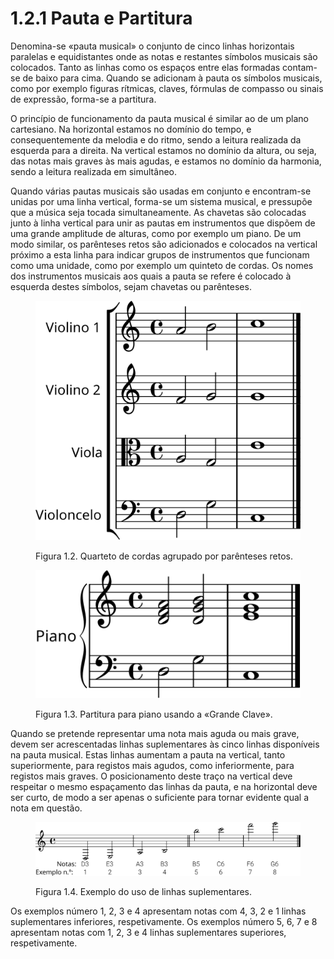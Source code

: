 # 1.2.1 Pauta e Partitura

Denomina-se «pauta musical» o conjunto de cinco linhas horizontais paralelas e equidistantes onde as notas e restantes símbolos musicais são colocados. Tanto as linhas como os espaços entre elas formadas contam-se de baixo para cima. Quando se adicionam à pauta os símbolos musicais, como por exemplo figuras rítmicas, claves, fórmulas de compasso ou sinais de expressão, forma-se a partitura.

O princípio de funcionamento da pauta musical é similar ao de um plano cartesiano. Na horizontal estamos no domínio do tempo, e consequentemente da melodia e do ritmo, sendo a leitura realizada da esquerda para a direita. Na vertical estamos no domínio da altura, ou seja, das notas mais graves às mais agudas, e estamos no domínio da harmonia, sendo a leitura realizada em simultâneo.

Quando várias pautas musicais são usadas em conjunto e encontram-se unidas por uma linha vertical, forma-se um sistema musical, e pressupõe que a música seja tocada simultaneamente. As chavetas são colocadas junto à linha vertical para unir as pautas em instrumentos que dispõem de uma grande amplitude de alturas, como por exemplo um piano. De um modo similar, os parênteses retos são adicionados e colocados na vertical próximo a esta linha para indicar grupos de instrumentos que funcionam como uma unidade, como por exemplo um quinteto de cordas. Os nomes dos instrumentos musicais aos quais a pauta se refere é colocado à esquerda destes símbolos, sejam chavetas ou parênteses.

<figure><img src="../../.gitbook/assets/string_quartet.svg" alt=""><figcaption><p>Figura 1.2. Quarteto de cordas agrupado por parênteses retos.</p></figcaption></figure>



<figure><img src="../../.gitbook/assets/piano.svg" alt=""><figcaption><p>Figura 1.3. Partitura para piano usando a «Grande Clave».</p></figcaption></figure>

Quando se pretende representar uma nota mais aguda ou mais grave, devem ser acrescentadas linhas suplementares às cinco linhas disponíveis na pauta musical. Estas linhas aumentam a pauta na vertical, tanto superiormente, para registos mais agudos, como inferiormente, para registos mais graves. O posicionamento deste traço na vertical deve respeitar o mesmo espaçamento das linhas da pauta, e na horizontal deve ser curto, de modo a ser apenas o suficiente para tornar evidente qual a nota em questão.

<figure><img src="../../.gitbook/assets/ledger_lines.svg" alt=""><figcaption><p>Figura 1.4. Exemplo do uso de linhas suplementares.</p></figcaption></figure>

Os exemplos número 1, 2, 3 e 4 apresentam notas com 4, 3, 2 e 1 linhas suplementares inferiores, respetivamente. Os exemplos número 5, 6, 7 e 8 apresentam notas com 1, 2, 3 e 4 linhas suplementares superiores, respetivamente.
